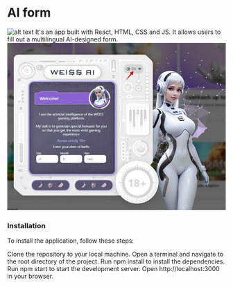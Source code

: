 # AI form

![alt text](src/images/readme.gif "gif")
It's an app built with React, HTML, CSS and JS. It allows users to fill out a multilingual AI-designed form.
![alt text](src/images/readme.jpg "description")

### Installation

To install the application, follow these steps:

Clone the repository to your local machine.
Open a terminal and navigate to the root directory of the project.
Run npm install to install the dependencies.
Run npm start to start the development server.
Open http://localhost:3000 in your browser.
